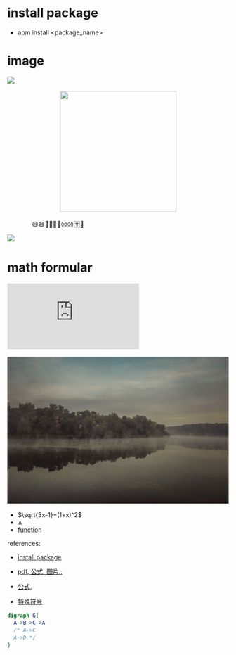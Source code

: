 # install package
- apm install <package_name>

# image
![](https://encrypted-tbn0.gstatic.com/images?q=tbn:ANd9GcRJxIjR-69hCNXKPCUduiO-QnRkgTVL1bInCap8b3GwTXVSN2CsxQ)

<div align="center"><img width="265" height="275" src="https://encrypted-tbn0.gstatic.com/images?q=tbn:ANd9GcRJxIjR-69hCNXKPCUduiO-QnRkgTVL1bInCap8b3GwTXVSN2CsxQ"/></div>

&emsp;&emsp;&emsp;&emsp;:smile::smile::man::woman::car::apple::cry::angry::sa::taxi:

![](https://note.youdao.com/yws/public/resource/0d3e3c89afcb4f6e6f1e739df77e6b94/xmlnote/WEBRESOURCE2b2902305cae37670824db79c719b59d/22398)

# math formular
![](https://latex.codecogs.com/gif.latex?%24%24x%3D%5Cfrac%7B-b%5Cpm%5Csqrt%7Bb%5E2-4ac%7D%7D%7B2a%7D%24%24)

![](resource/template.jpg)

- $\sqrt{3x-1}+(1+x)^2$
- $\land$
- [function]("https://katex.org/docs/supported.html")

references:
- [install package](https://www.jianshu.com/p/c24703adbebe)
- [pdf, 公式. 图片..](https://www.cnblogs.com/fanzhidongyzby/p/6637084.html)
- [公式,](https://mazhuang.org/2017/09/01/markdown-odd-skills/)


- [特殊符号](https://blog.csdn.net/vola9527/article/details/69948411)

```dot
digraph G{
  A->B->C->A
  /* A->C
  A->D */
}
```
